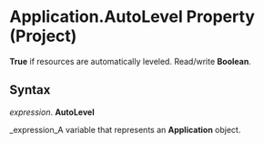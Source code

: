 
# Application.AutoLevel Property (Project)

 **True** if resources are automatically leveled. Read/write **Boolean**.


## Syntax

 _expression_. **AutoLevel**

 _expression_A variable that represents an  **Application** object.

